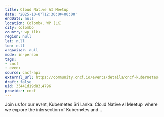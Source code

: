 ```yaml
---
title: Cloud Native AI Meetup
date: '2025-10-07T12:30:00+00:00'
endDate: null
location: Colombo, WP (LK)
city: Colombo
country: wp (lk)
region: null
lat: null
lon: null
organizer: null
mode: in-person
tags:
- cncf
- event
source: cncf-api
external_url: https://community.cncf.io/events/details/cncf-kubernetes-sri-lanka-presents-cloud-native-ai-meetup/
draft: false
uid: 35441d19d8314796
provider: cncf
---
```

Join us for our event, Kubernetes Sri Lanka: Cloud Native AI Meetup, where we explore the intersection of Kubernetes and...
